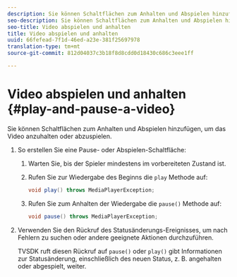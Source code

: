 ```yaml
---
description: Sie können Schaltflächen zum Anhalten und Abspielen hinzufügen, um das Video anzuhalten oder abzuspielen.
seo-description: Sie können Schaltflächen zum Anhalten und Abspielen hinzufügen, um das Video anzuhalten oder abzuspielen.
seo-title: Video abspielen und anhalten
title: Video abspielen und anhalten
uuid: 66fefead-7f1d-46ed-a23e-381f25697978
translation-type: tm+mt
source-git-commit: 812d04037c3b18f8d8cdd0d18430c686c3eee1ff

---
```



# Video abspielen und anhalten {#play-and-pause-a-video}

Sie können Schaltflächen zum Anhalten und Abspielen hinzufügen, um das Video anzuhalten oder abzuspielen.

1. So erstellen Sie eine Pause- oder Abspielen-Schaltfläche:
   1. Warten Sie, bis der Spieler mindestens im vorbereiteten Zustand ist.
   1. Rufen Sie zur Wiedergabe des Beginns die `play` Methode auf:

      ```java
      void play() throws MediaPlayerException;
      ```

   1. Rufen Sie zum Anhalten der Wiedergabe die `pause()` Methode auf:

      ```java
      void pause() throws MediaPlayerException;
      ```

1. Verwenden Sie den Rückruf des Statusänderungs-Ereignisses, um nach Fehlern zu suchen oder andere geeignete Aktionen durchzuführen.

   TVSDK ruft diesen Rückruf auf `pause()` oder `play()` gibt Informationen zur Statusänderung, einschließlich des neuen Status, z. B. angehalten oder abgespielt, weiter.

